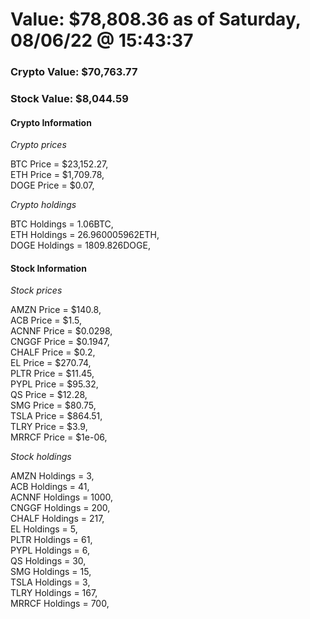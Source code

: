 # Value: $78,808.36 as of Saturday, 08/06/22 @ 15:43:37 

### Crypto Value: $70,763.77

### Stock Value: $8,044.59

#### Crypto Information 
*Crypto prices* 

BTC Price = $23,152.27,  
ETH Price = $1,709.78,  
DOGE Price = $0.07,  


*Crypto holdings* 

BTC Holdings = 1.06BTC,  
ETH Holdings = 26.960005962ETH,  
DOGE Holdings = 1809.826DOGE,  


#### Stock Information 

*Stock prices* 

AMZN Price = $140.8,  
ACB Price = $1.5,  
ACNNF Price = $0.0298,  
CNGGF Price = $0.1947,  
CHALF Price = $0.2,  
EL Price = $270.74,  
PLTR Price = $11.45,  
PYPL Price = $95.32,  
QS Price = $12.28,  
SMG Price = $80.75,  
TSLA Price = $864.51,  
TLRY Price = $3.9,  
MRRCF Price = $1e-06,  


*Stock holdings* 

AMZN Holdings = 3,  
ACB Holdings = 41,  
ACNNF Holdings = 1000,  
CNGGF Holdings = 200,  
CHALF Holdings = 217,  
EL Holdings = 5,  
PLTR Holdings = 61,  
PYPL Holdings = 6,  
QS Holdings = 30,  
SMG Holdings = 15,  
TSLA Holdings = 3,  
TLRY Holdings = 167,  
MRRCF Holdings = 700,  


